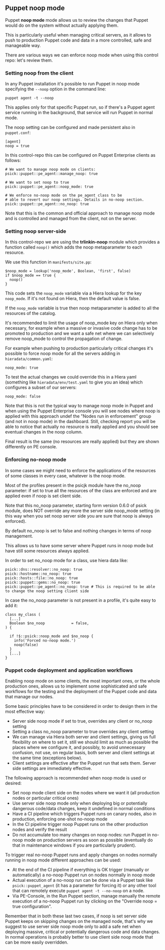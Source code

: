 ## Puppet noop mode

Puppet **noop mode** mode allows us to review the changes that Puppet would do on the system without actually applying them.

This is particularly useful when managing critical servers, as it allows to push to production Puppet code and data in a more controlled, safe and manageable way.

There are various ways we can enforce noop mode when using this control repo: let's review them.

### Setting noop from the client

In any Puppet installation it's possible to run Puppet in noop mode specifying the ```--noop``` option in the command line:

    puppet agent -t --noop

This applies only for that specific Puppet run, so if there's a Puppet agent service running in the background, that service will run Puppet in normal mode.

The noop setting can be configured and made persistent also in ```puppet.conf```:

    [agent]
    noop = true

In this control-repo this can be configured on Puppet Enterprise clients as follows:

    # We want to manage noop mode on clients:
    psick::puppet::pe_agent::manage_noop: true

    # We want to set noop to true
    psick::puppet::pe_agent::noop_mode: true

    # We enforce no-noop mode on the pe_agent class to be
    # able to revert our noop settings. Details in no-noop section.
    psick::puppet::pe_agent::no_noop: true

Note that this is the common and official approach to manage noop mode and is controlled and managed from the client, not on the server.

### Setting noop server-side

In this control-repo we are using the **trlinkin-noop** module which provides a function called ```noop()``` which adds the noop metaparameter to each resource.

We use this function in ```manifests/site.pp```:

    $noop_mode = lookup('noop_mode', Boolean, 'first', false)
    if $noop_mode == true {
      noop()
    }

This code sets the ```noop_mode``` variable via a Hiera lookup for the key ```noop_mode```. If it's not found on Hiera, then the default value is false.

If the ```noop_mode``` variable is true then noop metaparameter is added to all the resources of the catalog.

It's recommended to limit the usage of noop_mode key on Hiera only when necessary, for example when a massive or invasive code change has to be promoted to production and we want a safe net where we can selectively remove noop_mode to control the propagation of change.

For example when pushing to production particularly critical changes it's possible to force noop mode for all the servers adding in ```hieradata/common.yaml```:

    noop_mode: true

To test the actual changes we could override this in a Hiera yaml (something like ```hieradata/env/test.yaml``` to give you an idea) which configures a subset of our servers:

    noop_mode: false

Note that this is not the typical way to manage noop mode in Puppet and when using the Puppet Enterprise console you will see nodes where noop is applied with this approach undef the "Nodes run in enforcement" group (and not in noop mode) in the dashboard. Still, checking report you will be able to notice that actually no resource is really applied and you should see eventual changes in the noop column.

Final result is the same (no resources are really applied) but they are shown differently on PE console.


### Enforcing no-noop mode

In some cases we might need to enforce the applications of the resources of some classes in every case, whatever is the noop mode.

Most of the profiles present in the psicjk module have the no_noop parameter: if set to true all the resources of the class are enforced and are applied even if noop is set client side.

Note that this no_noop parameter, starting form version 0.6.0 of psick module, does NOT override any more the server side noop_mode setting (in this way when you set noop server side you are sure that noop is always enforced).

By default no_noop is set to false and nothing changes in terms of noop management.

This allows us to have some server where Puppet runs in noop mode but have still some resources always applied.

In order to set no_noop mode for a class, use hiera data like:

    psick::dns::resolver::no_noop: true
    psick::hostname::no_noop: true
    psick::hosts::file::no_noop: true
    psick::puppet::gems::no_noop: true
    psick::puppet::pe_agent::no_noop: true # This is required to be able to change the noop setting client side

In case the no_noop parameter is not present in a profile, it's quite easy to add it:

    class my_class (
      [...]
      Boolean $no_noop            = false,
    ) {

      if !$::psick::noop_mode and $no_noop {
        info('Forced no-noop mode.')
        noop(false)
      }
      [...]
    }

### Puppet code deployment and application workflows

Enabling noop mode on some clients, the most important ones, or the whole production ones, allows us to implement some sophisticated and safe workflows for the testing and the deployment of the Puppet code and data that manage our nodes.

Some basic principles have to be considered in order to design them in the most effective way:

  - Server side noop mode if set to true, overrides any client or no_noop setting
  - Setting a class no_noop parameter to true overrides any client setting
  - We can manage via Hiera both server and client settings, giving us full flexibility on where to set it, still we should limit as much as possible the places where we configure it, and possibly, to avoid unnecessary confusion, not use, on regular basis, both server and client settings at the same time (exceptions below).
  - Client settings are effective after the Puppet run that sets them. Server side settings are immediately effective.

The following approach is recommended when noop mode is used or desired:

  - Set noop mode client side on the nodes where we want it (all production nodes or particular critical ones)
  - Use server side noop mode only when deploying big or potentially dangerous code/data changes, keep it undefined in normal conditions
  - Have a CI pipeline which triggers Puppet runs on canary nodes, also in production, enforcing one-shot no-noop mode
  - In the CI pipeline trigger noop Puppet runs on the other production nodes and verify the result
  - Do not accumulate too many changes on noop nodes: run Puppet in no-noop mode on production servers as soon as possible (eventually do that in maintenance windows if you are particularly prudent).

To trigger real no-noop Puppet runs and apply changes on nodes normally running in noop mode different approaches can be used:

  - At the end of the CI pipeline if everything is OK trigger (manually or automatically) a no-noop Puppet run on nodes normally in noop mode
  - Actual execution of a no-noop run can be done via a Puppet task like ```psick::puppet_agent``` (it has a parameter for forcing it) or any other tool that can remotely execute ```puppet agent -t --no-noop``` on a node.
  - Via PE-Console, in the Run Puppet section, manage manually the remote execution of a no-noop Puppet run by clicking on the "Override noop = true configuration".

Remember that in both these last two cases, if noop is set server side Puppet keeps on skipping changes on the managed node, that's why we suggest to use server side noop mode only to add a safe net when deploying massive, critical or potentially dangerous code and data changes.
In normal operations is probably better to use client side noop mode that can be more easily overridden.

